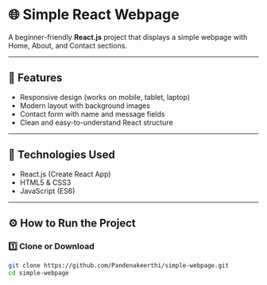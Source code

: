 # 🌐 Simple React Webpage

A beginner-friendly **React.js** project that displays a simple webpage with Home, About, and Contact sections.

---

## 🚀 Features
- Responsive design (works on mobile, tablet, laptop)
- Modern layout with background images
- Contact form with name and message fields
- Clean and easy-to-understand React structure

---

## 🧩 Technologies Used
- React.js (Create React App)
- HTML5 & CSS3
- JavaScript (ES6)

---

## ⚙️ How to Run the Project

### 1️⃣ Clone or Download
```bash
git clone https://github.com/Pandenakeerthi/simple-webpage.git
cd simple-webpage
